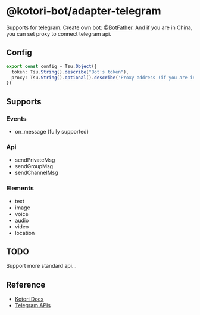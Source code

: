 # @kotori-bot/adapter-telegram

Supports for telegram. Create own bot: [@BotFather](https://t.me/BotFather). And if you are in China, you can set proxy to connect telegram api.

## Config

```typescript
export const config = Tsu.Object({
  token: Tsu.String().describe("Bot's token"),
  proxy: Tsu.String().optional().describe('Proxy address (if you are in China)')
})
```

## Supports

### Events

- on_message (fully supported)

### Api

- sendPrivateMsg
- sendGroupMsg
- sendChannelMsg

### Elements

- text
- image
- voice
- audio
- video
- location

## TODO

Support more standard api...

## Reference

- [Kotori Docs](https://kotori.js.org/)
- [Telegram APIs](https://core.telegram.org/api)
